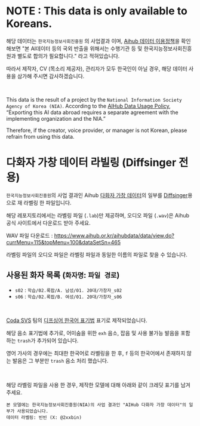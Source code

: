 # NOTE : This data is only available to Koreans.

해당 데이터는 `한국지능정보사회진흥원` 의 사업결과 이며, [Aihub 데이터 이용정책](https://www.aihub.or.kr/intrcn/guid/usagepolicy.do?currMenu=151&topMenu=105)을 확인해보면 "본 AI데이터 등의 국외 반출을 위해서는 수행기관 등 및 한국지능정보사회진흥원과 별도로 합의가 필요합니다." 라고 적혀있습니다.

따라서 제작자, CV (목소리 제공자), 관리자가 모두 한국인이 아닐 경우, 해당 데이터 사용을 삼가해 주시면 감사하겠습니다.

<br/>

This data is the result of a project by the `National Information Society Agency of Korea (NIA)`. According to the [AIHub Data Usage Policy](https://www.aihub.or.kr/intrcn/guid/usagepolicy.do?currMenu=151&topMenu=105), “Exporting this AI data abroad requires a separate agreement with the implementing organization and the NIA.”

Therefore, if the creator, voice provider, or manager is not Korean, please refrain from using this data.

# 다화자 가창 데이터 라빌링 (Diffsinger 전용)

`한국지능정보사회진흥원`의 사업 결과인 Aihub [다화자 가창 데이터](https://www.aihub.or.kr/aihubdata/data/view.do?currMenu=115&topMenu=100&dataSetSn=465)의 일부를 [Diffsinger](https://github.com/openvpi/DiffSinger)용으로 재 라벨링 한 파일입니다.

해당 레포지토리에서는 라벨링 파일 (`.lab`)만 제공하며, 오디오 파일 (`.wav`)은 Aihub 공식 사이트에서 다운로드 받아 주세요.

WAV 파일 다운로드 : https://www.aihub.or.kr/aihubdata/data/view.do?currMenu=115&topMenu=100&dataSetSn=465

라벨링 파일의 오디오 파일은 라벨링 파일과 동일한 이름의 파일로 찾을 수 있습니다.

## 사용된 화자 목록 (`화자명`: `파일 경로`)

- `s02` : `학습/02.록팝/A. 남성/01. 20대/가창자_s02`
- `s06` : `학습/02.록팝/B. 여성/01. 20대/가창자_s06`

<br/>

[Coda SVS](https://x.com/codasvs) 팀의 [디프싱어 한국어 표기법](https://github.com/Coda-SVS/diffsinger-korean-support/blob/main/PHONEMES.md) 표기로 제작되었습니다.

해당 음소 표기법에 추가로, 어미숨을 위한 `exh` 음소, 잡음 및 사용 불가능 발음을 포함하는 `trash`가 추가되어 있습니다.

영어 가사의 경우에는 최대한 한국어로 라벨링을 한 후, `f` 등의 한국어에서 존재하지 않는 발음은 그 부분만 `trash` 음소 처리 했습니다.

<br/>

해당 라벨링 파일을 사용 한 경우, 제작한 모델에 대해 아래와 같이 크레딧 표기를 남겨주세요.

```
본 모델에는 한국지능정보사회진흥원(NIA)의 사업 결과인 "AIHub 다화자 가창 데이터"의 일부가 사용되었습니다.
데이터 라벨링: 빈빈 (X: @2xxbin)
```
